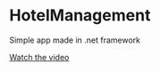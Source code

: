 # HotelManagement
Simple app made in .net framework


[Watch the video](https://youtu.be/jIPWYCgu0jo)

